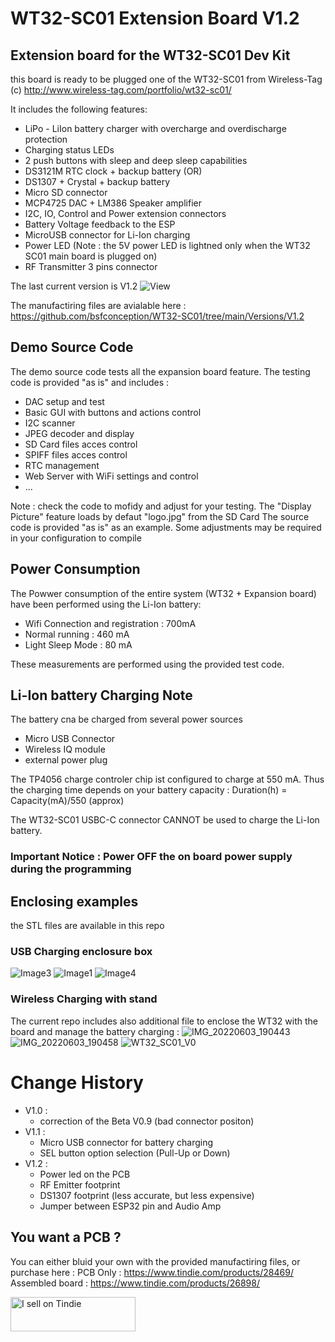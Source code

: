 # WT32-SC01 Extension Board V1.2

## Extension board for the WT32-SC01 Dev Kit

this board is ready to be plugged one of the WT32-SC01 from Wireless-Tag (c)
http://www.wireless-tag.com/portfolio/wt32-sc01/

It includes the following features:
- LiPo - LiIon battery charger with overcharge and overdischarge protection
- Charging status LEDs
- 2 push buttons with sleep and deep sleep capabilities
- DS3121M RTC clock + backup battery (OR)
- DS1307 + Crystal + backup battery
- Micro SD connector
- MCP4725 DAC + LM386 Speaker amplifier 
- I2C, IO, Control and Power extension connectors
- Battery Voltage feedback to the ESP
- MicroUSB connector for Li-Ion charging 
- Power LED (Note : the 5V power LED is lightned only when the WT32 SC01 main board is plugged on)
- RF Transmitter 3 pins connector

The last current version is V1.2
![View](https://user-images.githubusercontent.com/84618082/182651188-6b95a6a9-0cad-4527-8996-4ed6f2a0c1c8.jpg)

The manufactiring files are avialable here : https://github.com/bsfconception/WT32-SC01/tree/main/Versions/V1.2


## Demo Source Code

The demo source code tests all the expansion board feature. The testing code is provided "as is" and includes : 
- DAC setup and test
- Basic GUI with buttons and actions control
- I2C scanner
- JPEG decoder and display
- SD Card files acces control
- SPIFF files acces control
- RTC management
- Web Server with WiFi settings and control
- ...

Note : check the code to mofidy and adjust for your testing. The "Display Picture" feature loads by defaut "logo.jpg" from the SD Card
The source code is provided "as is" as an example. Some adjustments may be required in your configuration to compile

## Power Consumption
The Powwer consumption of the entire system (WT32 + Expansion board) have been performed using the Li-Ion battery: 
- Wifi Connection and registration : 700mA
- Normal running : 460 mA
- Light Sleep Mode : 80 mA

These measurements are performed using the provided test code.


## Li-Ion battery Charging Note
The battery cna be charged from several power sources
- Micro USB Connector
- Wireless IQ module
- external power plug

The TP4056 charge controler chip ist configured to charge at 550 mA. 
Thus the charging time depends on your battery capacity : Duration(h) = Capacity(mA)/550 (approx)

The WT32-SC01 USBC-C connector CANNOT be used to charge the Li-Ion battery.

### Important Notice : Power OFF the on board power supply during the programming

## Enclosing examples

the STL files are available in this repo

### USB Charging enclosure box 

![Image3](https://user-images.githubusercontent.com/84618082/178920625-3a422964-880a-4192-9f70-5f7fc48ed0a0.jpg)
![Image1](https://user-images.githubusercontent.com/84618082/178920636-b5857ee1-936c-4fcb-a46a-ebc54b5cbf00.jpg)
![Image4](https://user-images.githubusercontent.com/84618082/178920643-7eff9802-b3e8-4e47-907a-ba5c66905cd6.jpg)


### Wireless Charging with stand

The current repo includes also additional file to enclose the WT32 with the board and manage the battery charging :
![IMG_20220603_190443](https://user-images.githubusercontent.com/84618082/171991305-c7984d57-45f8-4f77-8732-01891abf1b96.jpg)
![IMG_20220603_190458](https://user-images.githubusercontent.com/84618082/171991308-a0f0558f-5b66-437b-a4ff-4b37b8273da0.jpg)
![WT32_SC01_V0](https://user-images.githubusercontent.com/84618082/171991329-1f8d4e8e-22a2-4803-aea3-f63e086c694c.png)


# Change History
- V1.0 : 
  - correction of the Beta V0.9 (bad connector positon)
- V1.1 : 
  - Micro USB connector for battery charging
  - SEL button option selection (Pull-Up or Down)
- V1.2 : 
  - Power led on the PCB
  - RF Emitter footprint
  - DS1307 footprint (less accurate, but less expensive)
  - Jumper between ESP32 pin and Audio Amp


## You want a PCB ?
You can either bluid your own with the provided manufactiring files, or purchase here :
PCB Only : https://www.tindie.com/products/28469/
Assembled board : https://www.tindie.com/products/26898/

<a href="https://www.tindie.com/stores/blacksfactory/?ref=offsite_badges&utm_source=sellers_BlackSFactory&utm_medium=badges&utm_campaign=badge_small"><img src="https://d2ss6ovg47m0r5.cloudfront.net/badges/tindie-smalls.png" alt="I sell on Tindie" width="200" height="55"></a>

